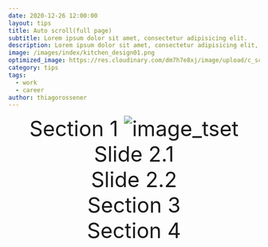 ```yaml
---
date: 2020-12-26 12:00:00
layout: tips
title: Auto scroll(full page)
subtitle: Lorem ipsum dolor sit amet, consectetur adipisicing elit.
description: Lorem ipsum dolor sit amet, consectetur adipisicing elit, sed do eiusmod tempor incididunt ut labore et dolore magna aliqua.
image: /images/index/kitchen_design01.png
optimized_image: https://res.cloudinary.com/dm7h7e8xj/image/upload/c_scale,w_380/v1559825288/theme17_nlndhx.jpg
category: tips
tags:
  - work
  - career
author: thiagorossener
---
```

<head>
  <style>
    .section {
  text-align:center;
  font-size: 3em;
}
  </style>
</head>
<body>
  <div id="fullpage">
    <div class="section">Section 1
      <img src="./45.png" alt="image_tset">
    </div>
    <div class="section">
      <div class="slide" data-anchor="slide1">Slide 2.1</div>
      <div class="slide" data-anchor="slide2">Slide 2.2</div>
    </div>
    <div class="section">Section 3</div>
    <div class="section">Section 4</div>
</div>

<script>
  new fullpage('#fullpage', {
  sectionsColor: ['yellow', 'orange', '#C0C0C0', '#ADD8E6'],
});
</script>
</body>

